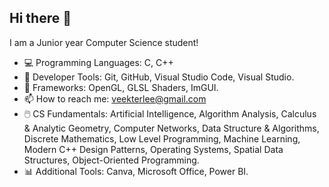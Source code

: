 ## Hi there 👋

I am a Junior year Computer Science student!

- 💻 Programming Languages: C, C++
- 🔨 Developer Tools: Git, GitHub, Visual Studio Code, Visual Studio.
- 💾 Frameworks: OpenGL, GLSL Shaders, ImGUI.
- 📫 How to reach me: veekterlee@gmail.com
- 🖱️ CS Fundamentals: Artificial Intelligence, Algorithm Analysis, Calculus & Analytic Geometry,
  Computer Networks, Data Structure & Algorithms, Discrete Mathematics, Low Level Programming,
  Machine Learning, Modern C++ Design Patterns, Operating Systems, Spatial Data Structures,
  Object-Oriented Programming.
- 📊 Additional Tools: Canva, Microsoft Office, Power BI.

<!--
**victor-lee-123/victor-lee-123** is a ✨ _special_ ✨ repository because its `README.md` (this file) appears on your GitHub profile.

Here are some ideas to get you started:

- 🔭 I’m currently working on ...
- 🌱 I’m currently learning ...
- 👯 I’m looking to collaborate on ...
- 🤔 I’m looking for help with ...
- 💬 Ask me about ...
- 📫 How to reach me: ...
- 😄 Pronouns: ...
- ⚡ Fun fact: ...
-->

